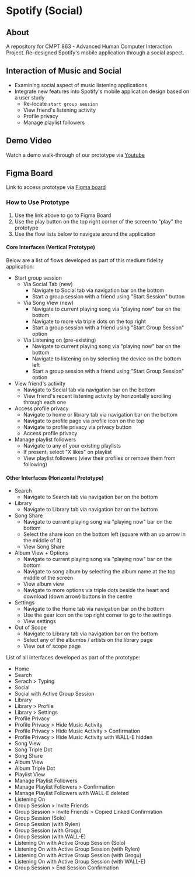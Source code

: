 # Spotify (Social)

## About

A repository for CMPT 863 - Advanced Human Computer Interaction Project. Re-designed Spotify's mobile application through a social aspect.

## Interaction of Music and Social

- Examining social aspect of music listening applications 
- Integrate new features into Spotify's mobile application design based on a user study
  - Re-locate `start group session`
  - View friend's listening activity
  - Profile privacy
  - Manage playlist followers

## Demo Video

Watch a demo walk-through of our prototype via [Youtube](https://youtu.be/iSRjOnKSOWs)

## Figma Board

Link to access prototype via [Figma board](https://www.figma.com/file/bUxub7VD15TZPONTqbKssz/CMPT863-Spotify?node-id=0%3A1)

### How to Use Prototype 

1. Use the link above to go to Figma Board
2. Use the play button on the top right corner of the screen to "play" the prototype
3. Use the flow lists below to navigate around the application 

#### Core Interfaces (Vertical Prototype)

Below are a list of flows developed as part of this medium fidelity application:

- Start group session
  - Via Social Tab (new)
    - Navigate to Social tab via navigation bar on the bottom
    - Start a group session with a friend using "Start Session" button
  - Via Song View (new)
    - Navigate to current playing song via "playing now" bar on the bottom
    - Navigate to more via triple dots on the top right
    - Start a group session with a friend using "Start Group Session" option
  - Via Listening on (pre-existing)
    - Navigate to current playing song via "playing now" bar on the bottom
    - Navigate to listening on by selecting the device on the bottom left 
    - Start a group session with a friend using "Start Group Session" option
- View friend's activity
  - Navigate to Social tab via navigation bar on the bottom
  - View friend's recent listening activity by horizontally scrolling through each one 
- Access profile privacy
  - Navigate to home or library tab via navigation bar on the bottom
  - Navigate to profile page via profile icon on the top 
  - Navigate to profile privacy via privacy button
  - Access profile privacy 
- Manage playlist followers
  - Navigate to any of your existing playlists
  - If present, select "X likes" on playlist
  - View playlist followers (view their profiles or remove them from following)

#### Other Interfaces (Horizontal Prototype)
- Search 
  - Navigate to Search tab via navigation bar on the bottom
- Library
  - Navigate to Library tab via navigation bar on the bottom
- Song Share
  - Navigate to current playing song via "playing now" bar on the bottom
  - Select the share icon on the bottom left (square with an up arrow in the middle of it)
  - View Song Share 
- Album View + Options
  - Navigate to current playing song via "playing now" bar on the bottom
  - Navigate to song album by selecting the album name at the top middle of the screen 
  - View album view
  - Navigate to more options via triple dots beside the heart and download (down arrow) buttons in the centre
- Settings
  - Navigate to the Home tab via navigation bar on the bottom
  - Use the gear icon on the top right corner to go to the settings
  - View settings
- Out of Scope 
  - Navigate to Library tab via navigation bar on the bottom
  - Select any of the albumbs / artists on the library page
  - View out of scope page


List of all interfaces developed as part of the prototype:
- Home
- Search
- Serach > Typing
- Social
- Social with Active Group Session
- Library
- Library > Profile 
- Library > Settings
- Profile Privacy
- Profile Privacy > Hide Music Activity 
- Profile Privacy > Hide Music Activity > Confirmation 
- Profile Privacy > Hide Music Activity with WALL-E hidden
- Song View
- Song Triple Dot
- Song Share
- Album View
- Album Triple Dot
- Playlist View
- Manage Playlist Followers
- Manage Playlist Followers > Confirmation
- Manage Playlist Followers with WALL-E deleted
- Listening On
- Group Session > Invite Friends
- Group Session > Invite Friends > Copied Linked Confirmation
- Group Session (Solo)
- Group Session (with Rylen)
- Group Session (with Grogu)
- Group Session (with WALL-E)
- Listening On with Active Group Session (Solo)
- Listening On with Active Group Session (with Rylen)
- Listening On with Active Group Session (with Grogu)
- Listening On with Active Group Session (with WALL-E)
- Group Session > End Session Confirmation



